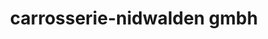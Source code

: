 ---
title: "carrosserie-nidwalden gmbh"
url: /stans/carrosserie-nidwalden-gmbh/
shop: Autowerkstatt
---